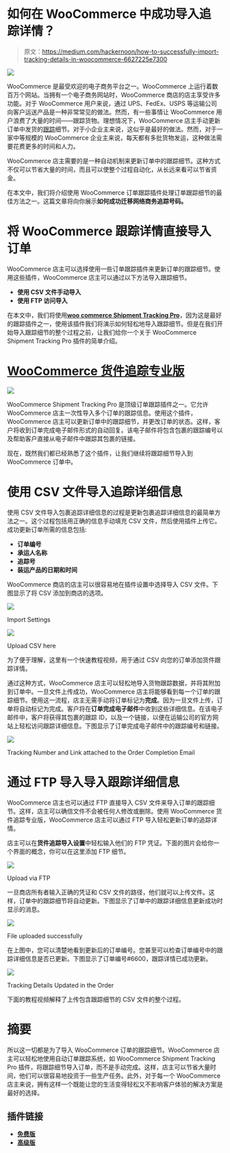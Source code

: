 # 如何在 WooCommerce 中成功导入追踪详情？

> 原文：<https://medium.com/hackernoon/how-to-successfully-import-tracking-details-in-woocommerce-6627225e7300>

![](img/7262ff07313dac9c1a27ad7db2fd1cd1.png)

WooCommerce 是最受欢迎的电子商务平台之一。WooCommerce 上运行着数百万个网站。当拥有一个电子商务网站时，WooCommerce 商店的店主享受许多功能。对于 WooCommerce 用户来说，通过 UPS、FedEx、USPS 等运输公司向客户运送产品是一种非常常见的做法。然而，有一些事情让 WooCommerce 用户浪费了大量的时间——跟踪货物。理想情况下，WooCommerce 店主手动更新订单中发货的[跟踪](https://hackernoon.com/tagged/tracking)细节。对于小企业主来说，这似乎是最好的做法。然而，对于一家中等规模的 WooCommerce 企业主来说，每天都有多批货物发运，这种做法需要花费更多的时间和人力。

WooCommerce 店主需要的是一种自动机制来更新订单中的跟踪细节。这种方式不仅可以节省大量的时间，而且可以使整个过程自动化，从长远来看可以节省资金。

在本文中，我们将介绍使用 WooCommerce 订单跟踪插件处理订单跟踪细节的最佳方法之一。这篇文章将向你展示**如何成功迁移网络商务追踪号码。**

# 将 WooCommerce 跟踪详情直接导入订单

WooCommerce 店主可以选择使用一些订单跟踪插件来更新订单的跟踪细节。使用这些插件，WooCommerce 店主可以通过以下方法导入跟踪细节。

*   **使用 CSV 文件手动导入**
*   **使用 FTP 访问导入**

在本文中，我们将使用[**woo commerce Shipment Tracking Pro**](https://www.pluginhive.com/product/woocommerce-shipment-tracking-pro/)，因为这是最好的跟踪插件之一，使用该插件我们将演示如何轻松地导入跟踪细节。但是在我们开始导入跟踪细节的整个过程之前，让我们给你一个关于 WooCommerce Shipment Tracking Pro 插件的简单介绍。

# [WooCommerce 货件追踪专业版](https://www.pluginhive.com/product/woocommerce-shipment-tracking-pro/)

![](img/0f0f39dd5f5fb6e3d8e7234664541fee.png)

WooCommerce Shipment Tracking Pro 是顶级订单跟踪插件之一。它允许 WooCommerce 店主一次性导入多个订单的跟踪信息。使用这个插件，WooCommerce 店主可以更新订单中的跟踪细节，并更改订单的状态。这样，客户将收到订单完成电子邮件形式的自动回复。该电子邮件将包含包裹的跟踪编号以及帮助客户直接从电子邮件中跟踪其包裹的链接。

现在，既然我们都已经熟悉了这个插件，让我们继续将跟踪细节导入到 WooCommerce 订单中。

# 使用 CSV 文件导入追踪详细信息

使用 CSV 文件导入包裹追踪详细信息的过程是更新包裹追踪详细信息的最简单方法之一。这个过程包括用正确的信息手动填充 CSV 文件，然后使用插件上传它。成功更新订单所需的信息包括:

*   **订单编号**
*   **承运人名称**
*   **追踪号**
*   **装运产品的日期和时间**

WooCommerce 商店的店主可以很容易地在插件设置中选择导入 CSV 文件。下图显示了将 CSV 添加到商店的选项。

![](img/7803fc0761bbfbe243531bf95f588375.png)

Import Settings

![](img/ce4862e7754c23ce6d4a40c36232c593.png)

Upload CSV here

为了便于理解，这里有一个快速教程视频，用于通过 CSV 向您的订单添加货件跟踪详情。

通过这种方式，WooCommerce 店主可以轻松地导入货物跟踪数据，并将其附加到订单中。一旦文件上传成功，WooCommerce 店主将能够看到每一个订单的跟踪细节。使用这一流程，店主无需手动将订单标记为**完成**。因为一旦文件上传，订单将自动标记为完成。客户将在**订单完成电子邮件**中收到这些详细信息。在该电子邮件中，客户将获得其包裹的跟踪 ID，以及一个链接，以便在运输公司的官方网站上轻松访问跟踪详细信息。下图显示了订单完成电子邮件中的跟踪编号和链接。

![](img/306d46bdda38cac4d8bfac7e262ab1cf.png)

Tracking Number and Link attached to the Order Completion Email

# 通过 FTP 导入导入跟踪详细信息

WooCommerce 店主也可以通过 FTP 直接导入 CSV 文件来导入订单的跟踪细节。这样，店主可以确信文件不会被任何人修改或删除。使用 WooCommerce 货件追踪专业版，WooCommerce 店主可以通过 FTP 导入轻松更新订单的追踪详情。

店主可以在**货件追踪导入设置**中轻松输入他们的 FTP 凭证。下面的图片会给你一个界面的概念，你可以在这里添加 FTP 细节。

![](img/d1f754e036a735186db6a52c30acdb8b.png)

Upload via FTP

一旦商店所有者输入正确的凭证和 CSV 文件的路径，他们就可以上传文件。这样，订单中的跟踪细节将自动更新。下图显示了订单中的跟踪详细信息更新成功时显示的消息。

![](img/f53e80f40aee3e45da20a5e86948f2c2.png)

File uploaded successfully

在上图中，您可以清楚地看到更新后的订单编号。您甚至可以检查订单编号中的跟踪详细信息是否已更新。下图显示了订单编号#6600，跟踪详情已成功更新。

![](img/c56152e3cc52f9e0e8e94422f7b7dbbc.png)

Tracking Details Updated in the Order

下面的教程视频解释了上传包含跟踪细节的 CSV 文件的整个过程。

# 摘要

所以这一切都是为了导入 WooCommerce 订单的跟踪细节。WooCommerce 店主可以轻松地使用自动订单跟踪系统，如 WooCommerce Shipment Tracking Pro 插件，将跟踪细节导入订单，而不是手动完成。这样，店主可以节省大量时间，他们可以很容易地投资于一些生产任务。此外，对于每一个 WooCommerce 店主来说，拥有这样一个既能让您的生活变得轻松又不影响客户体验的解决方案是最好的选择。

## 插件链接

*   [**免费版**](https://www.pluginhive.com/woocommerce-order-tracking-plugin-free/)
*   [**高级版**](https://www.pluginhive.com/product/woocommerce-shipment-tracking-pro/)